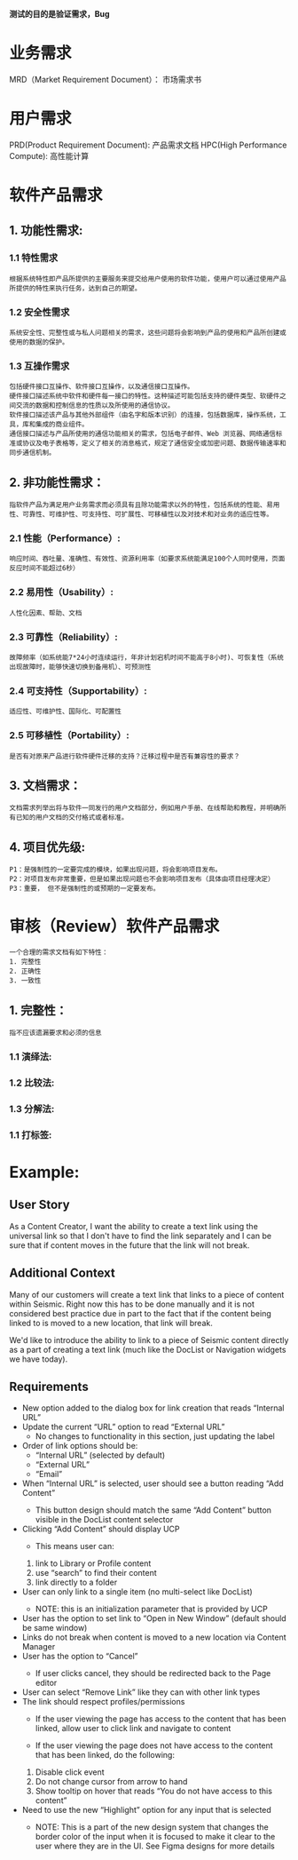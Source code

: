 **测试的目的是验证需求，Bug**

# 业务需求

MRD（Market Requirement Document）： 市场需求书


# 用户需求

PRD(Product Requirement Document): 产品需求文档
HPC(High Performance Compute): 高性能计算

# 软件产品需求

## 1. 功能性需求:

### 1.1 特性需求
    根据系统特性即产品所提供的主要服务来提交给用户使用的软件功能，使用户可以通过使用产品所提供的特性来执行任务，达到自己的期望。
### 1.2 安全性需求
    系统安全性、完整性或与私人问题相关的需求，这些问题将会影响到产品的使用和产品所创建或使用的数据的保护。
### 1.3 互操作需求
    包括硬件接口互操作、软件接口互操作，以及通信接口互操作。
    硬件接口描述系统中软件和硬件每一接口的特性。这种描述可能包括支持的硬件类型、软硬件之间交流的数据和控制信息的性质以及所使用的通信协议。
    软件接口描述该产品与其他外部组件（由名字和版本识别）的连接，包括数据库，操作系统，工具，库和集成的商业组件。
    通信接口描述与产品所使用的通信功能相关的需求，包括电子邮件、Web 浏览器、网络通信标准或协议及电子表格等，定义了相关的消息格式，规定了通信安全或加密问题、数据传输速率和同步通信机制。
    
## 2. 非功能性需求：
    指软件产品为满足用户业务需求而必须具有且除功能需求以外的特性，包括系统的性能、易用性、可靠性、可维护性、可支持性、可扩展性、可移植性以及对技术和对业务的适应性等。
### 2.1 性能（Performance）:
    响应时间、吞吐量、准确性、有效性、资源利用率（如要求系统能满足100个人同时使用，页面反应时间不能超过6秒）
### 2.2 易用性（Usability）:
    人性化因素、帮助、文档
### 2.3 可靠性（Reliability）:
    故障频率（如系统能7*24小时连续运行，年非计划宕机时间不能高于8小时)、可恢复性（系统出现故障时，能够快速切换到备用机）、可预测性
### 2.4 可支持性（Supportability）:
    适应性、可维护性、国际化、可配置性
### 2.5 可移植性（Portability）:
    是否有对原来产品进行软件硬件迁移的支持？迁移过程中是否有兼容性的要求？

## 3. 文档需求：
    文档需求列举出将与软件一同发行的用户文档部分，例如用户手册、在线帮助和教程，并明确所有已知的用户文档的交付格式或者标准。
## 4. 项目优先级:
    P1：是强制性的一定要完成的模块，如果出现问题，将会影响项目发布。
    P2：对项目发布非常重要，但是如果出现问题也不会影响项目发布（具体由项目经理决定）
    P3：重要， 但不是强制性的或预期的一定要发布。
 
# 审核（Review）软件产品需求
    一个合理的需求文档有如下特性：
    1. 完整性
    2. 正确性
    3. 一致性
## 1. 完整性：
    指不应该遗漏要求和必须的信息
### 1.1 演绎法:
### 1.2 比较法:
### 1.3 分解法:
### 1.1 打标签:



# Example:

## User Story
As a Content Creator, I want the ability to create a text link using the universal link so that I don't have to find the link separately and I can be sure that if content moves in the future that the link will not break. 

## Additional Context
Many of our customers will create a text link that links to a piece of content within Seismic. Right now this has to be done manually and it is not considered best practice due in part to the fact that if the content being linked to is moved to a new location, that link will break. 

We'd like to introduce the ability to link to a piece of Seismic content directly as a part of creating a text link (much like the DocList or Navigation widgets we have today).

## Requirements
<ul>
<li> New option added to the dialog box for link creation that reads “Internal URL” </li>
<li> Update the current “URL” option to read “External URL” 
<ul>
<li>No changes to functionality in this section, just updating the label</li>
</ul>
</li>
<li> Order of link options should be:
<ul>
<li>“Internal URL” (selected by default)</li>
<li>“External URL”</li>
<li>“Email”</li>
</ul>
</li>
<li> When “Internal URL” is selected, user should see a button reading “Add Content” </li>
<ul>
<li>This button design should match the same “Add Content” button visible in the DocList content selector</li>
</ul>
<li> Clicking “Add Content” should display UCP </li>
<ul>
<li>This means user can:</li>
</ul>
<ol>
<li>link to Library or Profile content</li></li></li>

<li>use “search” to find their content</li></li>

<li>link directly to a folder</li>
</ol>
<li> User can only link to a single item (no multi-select like DocList) </li>
<ul>
<li>NOTE: this is an initialization parameter that is provided by UCP</li>
</ul>
<li> User has the option to set link to “Open in New Window” (default should be same window) </li>

<li> Links do not break when content is moved to a new location via Content Manager </li>

<li> User has the option to “Cancel” </li>
<ul>
<li>If user clicks cancel, they should be redirected back to the Page editor
</ul>
<li> User can select “Remove Link” like they can with other link types </li>

<li> The link should respect profiles/permissions </li>
<ul>
<li>If the user viewing the page has access to the content that has been linked, allow user to click link and navigate to content
</ul>
<ul>
<li>If the user viewing the page does not have access to the content that has been linked, do the following:
</ul>
<ol>
  <li>Disable click event

  <li>Do not change cursor from arrow to hand

  <li>Show tooltip on hover that reads “You do not have access to this content”
</ol>
<li> Need to use the new “Highlight” option for any input that is selected  </li>
<ul>
<li>NOTE: This is a part of the new design system that changes the border color of the input when it is focused to make it clear to the user where they are in the UI. See Figma designs for more details
</ul>
 </ul>




